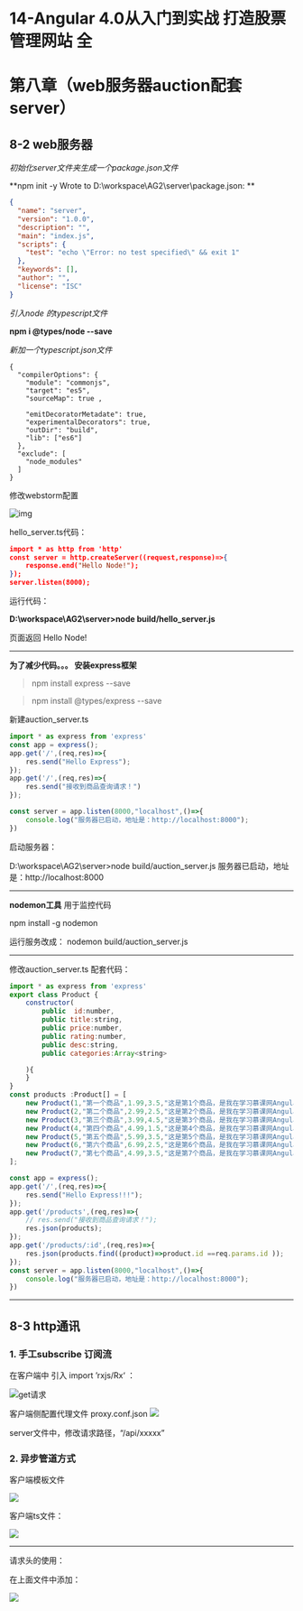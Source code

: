 # 14-Angular 4.0从入门到实战 打造股票管理网站  全

# 第八章（web服务器auction配套server）

## 8-2 web服务器

*初始化server文件夹生成一个package.json文件*

**npm init -y
Wrote to D:\workspace\AG2\server\package.json: **

```json
{
  "name": "server",
  "version": "1.0.0",
  "description": "",
  "main": "index.js",
  "scripts": {
    "test": "echo \"Error: no test specified\" && exit 1"
  },
  "keywords": [],
  "author": "",
  "license": "ISC"
}
```

*引入node 的typescript文件*

**npm i @types/node --save**

*新加一个typescript.json文件*

```
{
  "compilerOptions": {
    "module": "commonjs",
    "target": "es5",
    "sourceMap": true ,

    "emitDecoratorMetadate": true,
    "experimentalDecorators": true,
    "outDir": "build",
    "lib": ["es6"]
  },
  "exclude": [
    "node_modules"
  ]
}
```

修改webstorm配置

![img](pics/修改配置compile.jpg) 

hello_server.ts代码：

```json
import * as http from 'http'
const server = http.createServer((request,response)=>{
    response.end("Hello Node!");
});
server.listen(8000);

```

运行代码：

**D:\workspace\AG2\server>node build/hello_server.js**

页面返回 Hello Node!

***

**为了减少代码。。。 安装express框架**

> npm install express --save

> npm install @types/express --save

新建auction_server.ts

```js
import * as express from 'express'
const app = express();
app.get('/',(req,res)=>{
    res.send("Hello Express");
});
app.get('/',(req,res)=>{
    res.send("接收到商品查询请求！")
});

const server = app.listen(8000,"localhost",()=>{
    console.log("服务器已启动，地址是：http://localhost:8000");
})

```

启动服务器：

D:\workspace\AG2\server>node build/auction_server.js
服务器已启动，地址是：http://localhost:8000

***

**nodemon工具** 用于监控代码

npm install -g nodemon

运行服务改成： nodemon build/auction_server.js

***

修改auction_server.ts 配套代码：

```js
import * as express from 'express'
export class Product {
    constructor(
        public  id:number,
        public title:string,
        public price:number,
        public rating:number,
        public desc:string,
        public categories:Array<string>

    ){
    }
}
const products :Product[] = [
    new Product(1,"第一个商品",1.99,3.5,"这是第1个商品，是我在学习慕课网Angular入门实战时创建的",["电子产品","硬件设备"]),
    new Product(2,"第二个商品",2.99,2.5,"这是第2个商品，是我在学习慕课网Angular入门实战时创建的",["图书"]),
    new Product(3,"第三个商品",3.99,4.5,"这是第3个商品，是我在学习慕课网Angular入门实战时创建的",["硬件设备"]),
    new Product(4,"第四个商品",4.99,1.5,"这是第4个商品，是我在学习慕课网Angular入门实战时创建的",["电子产品","硬件设备"]),
    new Product(5,"第五个商品",5.99,3.5,"这是第5个商品，是我在学习慕课网Angular入门实战时创建的",["电子产品"]),
    new Product(6,"第六个商品",6.99,2.5,"这是第6个商品，是我在学习慕课网Angular入门实战时创建的",["图书"]),
    new Product(7,"第七个商品",4.99,3.5,"这是第7个商品，是我在学习慕课网Angular入门实战时创建的",["图书"])
];

const app = express();
app.get('/',(req,res)=>{
    res.send("Hello Express!!!");
});
app.get('/products',(req,res)=>{
    // res.send("接收到商品查询请求！");
    res.json(products);
});
app.get('/products/:id',(req,res)=>{
    res.json(products.find((product)=>product.id ==req.params.id ));
});
const server = app.listen(8000,"localhost",()=>{
    console.log("服务器已启动，地址是：http://localhost:8000");
})

```



***

## 8-3 http通讯

### 1. 手工subscribe 订阅流 

在客户端中 引入 import ’rxjs/Rx‘  ：

![get请求](pics/getreq.jpg)

客户端侧配置代理文件 proxy.conf.json ![](pics/proxyconf.jpg)

server文件中，修改请求路径，“/api/xxxxx”



### 2. 异步管道方式

客户端模板文件

![](pics/async.jpg)

客户端ts文件：

![](pics/async2.jpg)

***

请求头的使用：

在上面文件中添加：

![](pics/headers.jpg)
